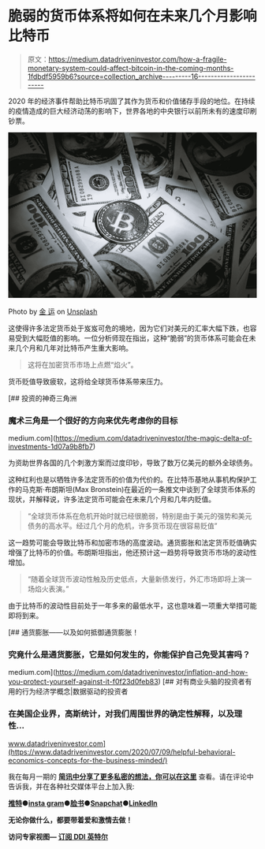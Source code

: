 # 脆弱的货币体系将如何在未来几个月影响比特币

> 原文：<https://medium.datadriveninvestor.com/how-a-fragile-monetary-system-could-affect-bitcoin-in-the-coming-months-1fdbdf5959b6?source=collection_archive---------16----------------------->

2020 年的经济事件帮助比特币巩固了其作为货币和价值储存手段的地位。在持续的疫情造成的巨大经济动荡的影响下，世界各地的中央银行以前所未有的速度印刷钞票。

![](img/f3a6fa649f46c63d0f8b904c6db42767.png)

Photo by [金 运](https://unsplash.com/@jinyun?utm_source=medium&utm_medium=referral) on [Unsplash](https://unsplash.com?utm_source=medium&utm_medium=referral)

这使得许多法定货币处于岌岌可危的境地，因为它们对美元的汇率大幅下跌，也容易受到大幅贬值的影响。一位分析师现在指出，这种“脆弱”的货币体系可能会在未来几个月和几年对比特币产生重大影响。

> 这将在加密货币市场上点燃“焰火”。

货币贬值导致疲软，这将给全球货币体系带来压力。

[](https://medium.com/datadriveninvestor/the-magic-delta-of-investments-1d07a9b8fb7) [## 投资的神奇三角洲

### 魔术三角是一个很好的方向来优先考虑你的目标

medium.com](https://medium.com/datadriveninvestor/the-magic-delta-of-investments-1d07a9b8fb7) 

为资助世界各国的几个刺激方案而过度印钞，导致了数万亿美元的额外全球债务。

这种红利也是以牺牲许多法定货币的价值为代价的。在比特币基地从事机构保护工作的马克斯·布朗斯坦(Max Bronstein)在最近的一条推文中谈到了全球货币体系的现状，并解释说，许多法定货币可能会在未来几个月和几年内贬值。

> “全球货币体系在危机开始时就已经很脆弱，特别是由于美元的强势和美元债务的高水平。经过几个月的危机，许多货币现在很容易贬值”

这一趋势可能会导致比特币和加密市场的高度波动。通货膨胀和法定货币贬值确实增强了比特币的价值。布朗斯坦指出，他还预计这一趋势将导致货币市场的波动性增加。

> “随着全球货币波动性触及历史低点，大量新债发行，外汇市场即将上演一场焰火表演。”

由于比特币的波动性目前处于一年多来的最低水平，这也意味着一项重大举措可能即将到来。

[](https://medium.com/datadriveninvestor/inflation-and-how-you-protect-yourself-against-it-f0f23d0feb83) [## 通货膨胀——以及如何抵御通货膨胀！

### 究竟什么是通货膨胀，它是如何发生的，你能保护自己免受其害吗？

medium.com](https://medium.com/datadriveninvestor/inflation-and-how-you-protect-yourself-against-it-f0f23d0feb83) [](https://www.datadriveninvestor.com/2020/07/09/helpful-behavioral-economics-concepts-for-the-business-minded/) [## 对有商业头脑的投资者有用的行为经济学概念|数据驱动的投资者

### 在美国企业界，高斯统计，对我们周围世界的确定性解释，以及理性…

www.datadriveninvestor.com](https://www.datadriveninvestor.com/2020/07/09/helpful-behavioral-economics-concepts-for-the-business-minded/) 

我在每月一期的 [**简讯中分享了更多私密的想法，你可以在这里**](https://mailchi.mp/bf8f8e8ed697/keep-in-touch-with-lukas) 查看。请在评论中告诉我，并在各种社交媒体平台上加入我:

[**推特**](https://twitter.com/WiesfleckerL)●[**insta gram**](https://www.instagram.com/lukaswiesflecker/)●[**脸书**](https://www.facebook.com/lukaswiesfleckerr)●[**Snapchat**](https://www.snapchat.com/add/luggooo)**●[**LinkedIn**](https://www.linkedin.com/in/lukas-wiesflecker-1b11251a5/)**

**无论你做什么，都要带着爱和激情去做！**

****访问专家视图—** [**订阅 DDI 英特尔**](https://datadriveninvestor.com/ddi-intel)**